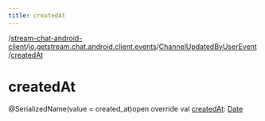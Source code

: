 ```yaml
---
title: createdAt
---
```

/[stream-chat-android-client](../../index.md)/[io.getstream.chat.android.client.events](../index.md)/[ChannelUpdatedByUserEvent](index.md)/[createdAt](createdAt.md)  
  
  
  
# createdAt  
@SerializedName(value = created_at)open override val [createdAt](createdAt.md): [Date](https://developer.android.com/reference/kotlin/java/util/Date.html)
